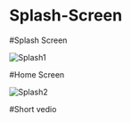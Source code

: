 # Splash-Screen

#Splash Screen

![Splash1](https://user-images.githubusercontent.com/66213227/123681703-c0095400-d867-11eb-86a8-944b26097bac.jpeg)


#Home Screen

![Splash2](https://user-images.githubusercontent.com/66213227/123681804-df07e600-d867-11eb-9b15-4f79420d2003.jpeg)


#Short vedio



